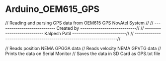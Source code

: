 # Arduino_OEM615_GPS

// Reading and parsing GPS data from OEM615 GPS NovAtel System //
// ---------------------------- Created by ----------------------------//
// --------------------------- Kalpesh Patil ---------------------------//
// ---------------------------------------------------------------------//

// Reads position NEMA GPGGA data
// Reads velocity NEMA GPVTG data
// Prints the data on Serial Monitor
// Saves the data in SD Card as GPS.txt file
